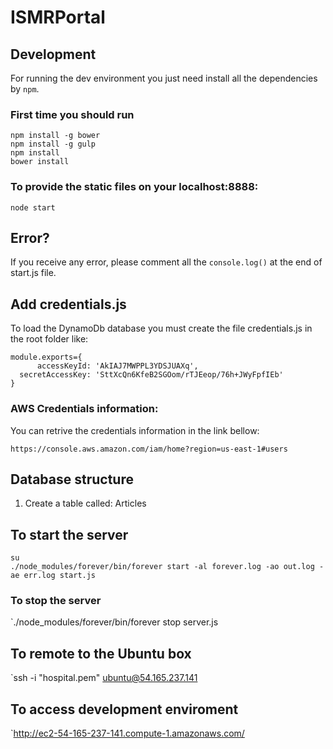 # ISMRPortal 

## Development
For running the dev environment you just need install
all the dependencies by `npm`. 

### First time you should run
```
npm install -g bower
npm install -g gulp
npm install
bower install
```

### To provide the static files on your localhost:8888:
```
node start
```

## Error?
If you receive any error, please comment all the `console.log()` at the end of start.js file.

## Add credentials.js
To load the DynamoDb database you must create the file credentials.js in the root folder like:
```
module.exports={
      accessKeyId: 'AkIAJ7MWPPL3YDSJUAXq',
  secretAccessKey: 'SttXcQn6KfeB2SGOom/rTJEeop/76h+JWyFpfIEb'
}
```

### AWS Credentials information:
You can retrive the credentials information in the link bellow:
```
https://console.aws.amazon.com/iam/home?region=us-east-1#users
```

## Database structure

1. Create a table called: Articles 

## To start the server
```
su
./node_modules/forever/bin/forever start -al forever.log -ao out.log -ae err.log start.js
```

### To stop the server
`./node_modules/forever/bin/forever stop server.js

## To remote to the Ubuntu box
`ssh -i "hospital.pem" ubuntu@54.165.237.141

## To access development enviroment
`http://ec2-54-165-237-141.compute-1.amazonaws.com/
